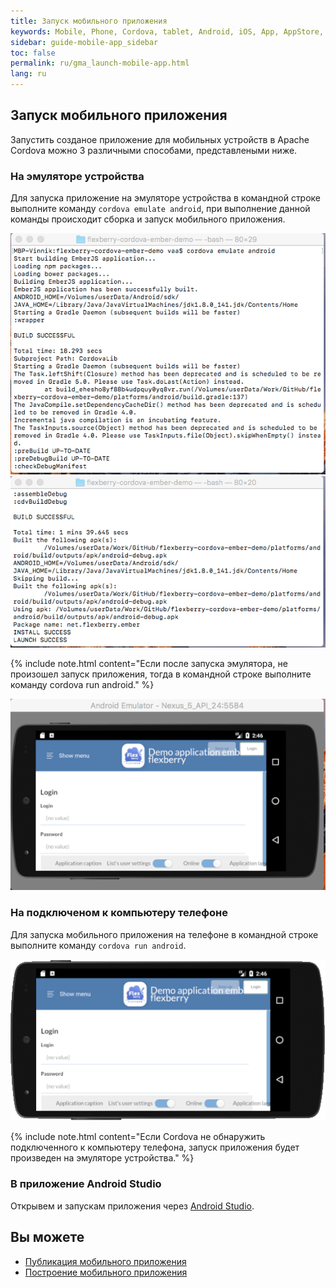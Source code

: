```yaml
---
title: Запуск мобильного приложения 
keywords: Mobile, Phone, Cordova, tablet, Android, iOS, App, AppStore, play market
sidebar: guide-mobile-app_sidebar
toc: false
permalink: ru/gma_launch-mobile-app.html
lang: ru
---
```


## Запуск мобильного приложения

Запустить созданое приложение для мобильных устройств в Apache Cordova можно 3 различными способами, представлеными ниже.

### На эмуляторе устройства

Для запуска приложение на эмуляторе устройства в командной строке выполните команду `cordova emulate android`, при выполнение данной команды происходит сборка и запуск мобильного приложения.

![](/images/pages/guides/mobile-app/cordova-emulate-android.png)
![](/images/pages/guides/mobile-app/cordova-emulate-android1.png)

{% include note.html content="Если после запуска эмулятора, не произошел запуск приложения, тогда в командной строке выполните команду cordova run android." %}

![](/images/pages/guides/mobile-app/cordova-run-mobile-app.png)

### На подключеном к компьютеру телефоне

Для запуска мобильного приложения на телефоне в командной строке выполните команду `cordova run android`.

![](/images/pages/guides/mobile-app/cordova-run-mobile-app2.png)

{% include note.html content="Если Cordova не обнаружить подключенного к компьютеру телефона, запуск приложения будет произведен на эмуляторе устройства." %}

### В приложение Android Studio 

Открывем и запускам приложения через [Android Studio](https://cordova.apache.org/docs/en/latest/guide/platforms/android/index.html#opening-a-project-in-android-studio).


## Вы можете

* [Публикация мобильного приложения](gma_publish-mobile-app.html)
* [Построение мобильного приложения](gma_build-mobile-app.html)
